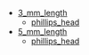 * [3_mm_length](3_mm_length)
  * [phillips_head](/3_mm_length/phillips_head)
* [5_mm_length](5_mm_length)
  * [phillips_head](/5_mm_length/phillips_head)
